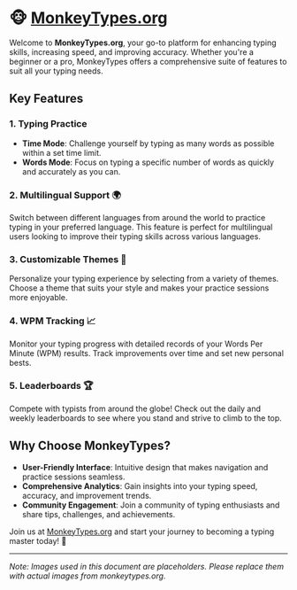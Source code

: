 # 🐵 [MonkeyTypes.org](https://monkeytypes.org/)

Welcome to **MonkeyTypes.org**, your go-to platform for enhancing typing skills, increasing speed, and improving accuracy. Whether you're a beginner or a pro, MonkeyTypes offers a comprehensive suite of features to suit all your typing needs.


## Key Features

### 1. Typing Practice
- **Time Mode**: Challenge yourself by typing as many words as possible within a set time limit.
- **Words Mode**: Focus on typing a specific number of words as quickly and accurately as you can.


### 2. Multilingual Support 🌍
Switch between different languages from around the world to practice typing in your preferred language. This feature is perfect for multilingual users looking to improve their typing skills across various languages.

### 3. Customizable Themes 🎨
Personalize your typing experience by selecting from a variety of themes. Choose a theme that suits your style and makes your practice sessions more enjoyable.

### 4. WPM Tracking 📈
Monitor your typing progress with detailed records of your Words Per Minute (WPM) results. Track improvements over time and set new personal bests.

### 5. Leaderboards 🏆
Compete with typists from around the globe! Check out the daily and weekly leaderboards to see where you stand and strive to climb to the top.


## Why Choose MonkeyTypes?

- **User-Friendly Interface**: Intuitive design that makes navigation and practice sessions seamless.
- **Comprehensive Analytics**: Gain insights into your typing speed, accuracy, and improvement trends.
- **Community Engagement**: Join a community of typing enthusiasts and share tips, challenges, and achievements.

Join us at [MonkeyTypes.org](https://monkeytypes.org) and start your journey to becoming a typing master today! 🚀

---

*Note: Images used in this document are placeholders. Please replace them with actual images from monkeytypes.org.*

